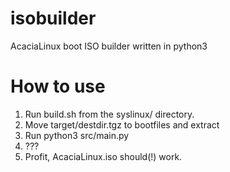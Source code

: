 # isobuilder
AcaciaLinux boot ISO builder written in python3

# How to use
1. Run build.sh from the syslinux/ directory.
2. Move target/destdir.tgz to bootfiles and extract
3. Run python3 src/main.py
3. ???
4. Profit, AcaciaLinux.iso should(!) work.
